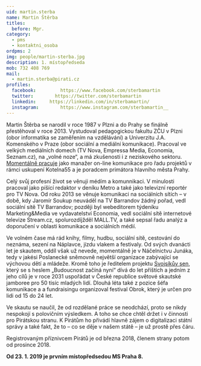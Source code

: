 ```yaml
---
uid: martin.sterba
name: Martin Štěrba
titles:
  before: Mgr.
category: 
  - pms
  - kontaktni_osoba
ordpms: 2
img: people/martin-sterba.jpg  
description: 1. místopředseda
mob: 732 408 769
mail: 
  - martin.sterba@pirati.cz 
profiles:
  facebook: 		https://www.facebook.com/sterbamartin
  twitter: 		  https://twitter.com/sterbamartin
  linkedin:     https://linkedin.com/in/sterbamartin/
  instagram:		https://www.instagram.com/sterbamartin__
---
```


Martin Štěrba se narodil v roce 1987 v Plzni a do Prahy se finálně přestěhoval v roce 2013. Vystudoval pedagogickou fakultu ZČU v Plzni (obor informatika se zaměřením na vzdělávání) a Univerzitu J.A. Komenského v Praze (obor sociální a mediální komunikace). Pracoval ve velkých mediálních domech (TV Nova, Empressa Media, Economia, Seznam.cz), na „volné noze“, a má zkušenosti i z neziskového sektoru. [Momentálně pracuje][] jako manažer on-line komunikace pro řadu projektů v rámci uskupení Kotelna55 a je poradcem primátora hlavního města Prahy. 

Celý svůj profesní život se věnuji médím a komunnikaci. V minulosti pracoval jako píšící redaktor v deníku Metro a také jako televizní reportér pro TV Nova. Od roku 2013 se věnuje komunikaci na sociálních sítích – v době, kdy Jaromír Soukup neuváděl na TV Barrandov žádný pořad, vedl sociální sítě TV Barrandov; později byl webeditorem týdeníku Marketing&Media ve vydavatelství Economia, vedl sociální sítě internetové televize Stream.cz, spolurozdíjžděl MALL.TV, a také sepsal řadu analýz a doporučení v oblasti komunikace a sociálních médií. 

Ve volném čase má rád knihy, filmy, hudbu, sociální sítě, cestování do neznáma, sezení na Náplavce, jízdu vlakem a festivaly. Od svých dvanácti let je skautem, oddíl však už nevede, momentálně je v Náčelnictvu Junáka, tedy v jakési Poslanecké sněmovně největší organizace zabývající se výchovou dětí a mládeže. Kromě toho je ředitelem projektu [Svojsíkův sen][], který se s heslem „Budoucnost začíná nyní“ dívá do let příštích a jedním z jeho cílů je v roce 2031 uspořádat v České republice světové skautské jamboree pro 50 tisíc mladých lidí. Dlouhá léta také z pozice šéfa komunikace a a fundraisingu organizoval festival Obrok, který je určen pro lidi od 15 do 24 let.

Ve skautu se naučil, že od rozdělané práce se neodchází, proto se nikdy nespokojí s polovičním výsledkem. A toho se chce chtěl držet i v činnosti pro Pirátskou stranu. K Pirátům ho přivádí hlavně zájem o digitalizaci státní správy a také fakt, že to – co se děje v našem státě – je už prostě přes čáru.

Registrovaným příznivcem Pirátů je od března 2018, členem strany potom od prosince 2018.

**Od 23. 1. 2019 je prvním místopředsedou MS Praha 8.**

[Svojsíkův sen]: http://www.svojsikuvsen.cz
[Momentálně pracuje]: https://linkedin.com/in/sterbamartin/
